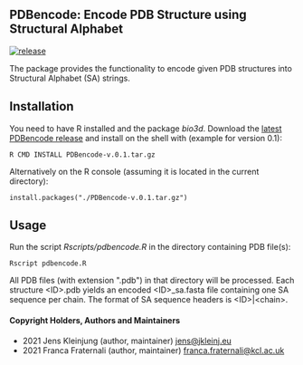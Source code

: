 ## PDBencode: Encode PDB Structure using Structural Alphabet 
[![release](https://img.shields.io/badge/release-v0.1-green?logo=github)](https://github.com/Fraternalilab/PDBencode)

The package provides the functionality to encode given PDB structures
into Structural Alphabet (SA) strings.

## Installation
You need to have R installed and the package *bio3d*.
Download the [latest PDBencode release](https://github.com/Fraternalilab/PDBencode/releases/latest)
and install on the shell with (example for version 0.1):
```{sh}
R CMD INSTALL PDBencode-v.0.1.tar.gz
```
Alternatively on the R console (assuming it is located in the current directory):
```{r}
install.packages("./PDBencode-v.0.1.tar.gz")
```

## Usage
Run the script *Rscripts/pdbencode.R* in the directory containing PDB file(s):
```{sh}
Rscript pdbencode.R 
```
All PDB files (with extension ".pdb") in that directory will be processed.
Each structure \<ID\>.pdb yields an encoded \<ID\>_sa.fasta file containing
one SA sequence per chain. The format of SA sequence headers is \<ID\>|\<chain\>.

#### Copyright Holders, Authors and Maintainers 
- 2021 Jens Kleinjung (author, maintainer) jens@jkleinj.eu
- 2021 Franca Fraternali (author, maintainer) franca.fraternali@kcl.ac.uk

